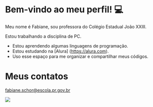 # Bem-vindo ao meu perfil! 💻
Meu nome é Fabiane, sou professora do Colégio Estadual João XXIII.

Estou trabalhando a disciplina de PC.
- Estou aprendendo algumas linguagens de programação.
- Estou estudando na [Alura] (https://alura.com).
- Uso esse espaço para me organizar e compartilhar meus códigos.

# Meus contatos
fabiane.schor@escola.pr.gov.br

![](https://media.tenor.com/J1aaq4h-pnMAAAAC/travolta-teacher.gif)
